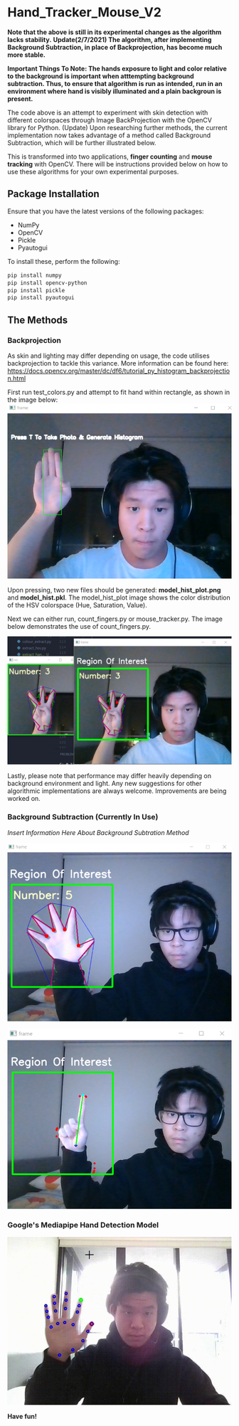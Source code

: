 # Hand_Tracker_Mouse_V2

**Note that the above is still in its experimental changes as the algorithm lacks stability.**
**Update(2/7/2021) The algorithm, after implementing Background Subtraction, in place of Backprojection, has become much more stable.**

**Important Things To Note: The hands exposure to light and color relative to the background is important when atttempting background subtraction. Thus, to ensure that algorithm is run as intended, run in an environment where hand is visibly illuminated and a plain backgroun is present.**

The code above is an attempt to experiment with skin detection with different colorspaces through Image BackProjection with the OpenCV library for Python. (Update) Upon researching further methods, the current implementation now takes advantage of a method called Background Subtraction, which will be further illustrated below.

This is transformed into two applications, **finger counting** and **mouse tracking** with OpenCV. There will be instructions provided below on how to use these algorithms for your own experimental purposes.

## Package Installation

Ensure that you have the latest versions of the following packages:
* NumPy
* OpenCV
* Pickle
* Pyautogui

To install these, perform the following:
```bash
pip install numpy
pip install opencv-python
pip install pickle
pip install pyautogui
```

## The Methods

### Backprojection

As skin and lighting may differ depending on usage, the code utilises backprojection to tackle this variance. More information can be found here: https://docs.opencv.org/master/dc/df6/tutorial_py_histogram_backprojection.html

First run test_colors.py and attempt to fit hand within rectangle, as shown in the image below:
![Extract Histogram For BackProjection](/images/showing_extract_histogram.png)

Upon pressing, two new files should be generated: **model_hist_plot.png** and **model_hist.pkl**. The model_hist_plot image shows the color distribution of the HSV colorspace (Hue, Saturation, Value).

Next we can either run, count_fingers.py or mouse_tracker.py. The image below demonstrates the use of count_fingers.py.

![Using Count_Fingers.py](/images/counting_fingers.png)

Lastly, please note that performance may differ heavily depending on background environment and light. Any new suggestions for other algorithmic implementations are always welcome. Improvements are being worked on.

### Background Subtraction (Currently In Use)

*Insert Information Here About Background Subtration Method*

![Using Count_Fingers.py](/images/[Subtract]counting_fingers.png)

![Using Count_Fingers.py](/images/[Subtract]mouse_tracker.png)

### Google's Mediapipe Hand Detection Model

![Google's Hand Model Detection In Action](/images/google_mediapipe_hand_tracking.gif)

**Have fun!**



